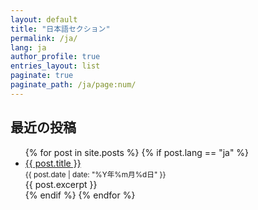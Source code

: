 ```yaml
---
layout: default
title: "日本語セクション"
permalink: /ja/
lang: ja
author_profile: true
entries_layout: list
paginate: true
paginate_path: /ja/page:num/
---
```


## 最近の投稿

<ul>
  {% for post in site.posts %}
    {% if post.lang == "ja" %}
      <li>
        <a href="{{ post.url | relative_url }}">{{ post.title }}</a><br/>
        <small>{{ post.date | date: "%Y年%m月%d日" }}</small><br/>
        {{ post.excerpt }}
      </li>
    {% endif %}
  {% endfor %}
</ul>